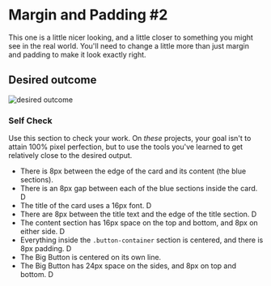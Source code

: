 # Margin and Padding #2

This one is a little nicer looking, and a little closer to something you might see in the real world. You'll need to change a little more than just margin and padding to make it look exactly right.

## Desired outcome
![desired outcome](./desired-outcome.png)

### Self Check
Use this section to check your work. On _these_ projects, your goal isn't to attain 100% pixel perfection, but to use the tools you've learned to get relatively close to the desired output.

- There is 8px between the edge of the card and its content (the blue sections).
- There is an 8px gap between each of the blue sections inside the card. D
- The title of the card uses a 16px font. D
- There are 8px between the title text and the edge of the title section. D
- The content section has 16px space on the top and bottom, and 8px on either side. D
- Everything inside the `.button-container` section is centered, and there is 8px padding. D
- The Big Button is centered on its own line.
- The Big Button has 24px space on the sides, and 8px on top and bottom. D
